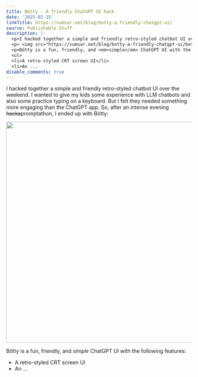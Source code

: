 ```yaml
---
title: Bötty - A friendly ChatGPT UI hack
date: '2025-02-15'
linkTitle: https://sumsar.net/blog/botty-a-friendly-chatgpt-ui/
source: Publishable Stuff
description: |-
  <p>I hacked together a simple and friendly retro-styled chatbot UI over the weekend. I wanted to give my kids some experience with LLM chatbots and also some practice typing on a keyboard. But I felt they needed something more engaging than the ChatGPT app. So, after an intense evening <del>hacka</del>promptathon, I ended up with Bötty:</p>
  <p> <img src="https://sumsar.net/blog/botty-a-friendly-chatgpt-ui/botty-demo-loop.webp" width = "600" /></p>
  <p>Bötty is a fun, friendly, and <em>simple</em> ChatGPT UI with the following features:</p>
  <ul>
  <li>A retro-styled CRT screen UI</li>
  <li>An ...
disable_comments: true
---
```

<p>I hacked together a simple and friendly retro-styled chatbot UI over the weekend. I wanted to give my kids some experience with LLM chatbots and also some practice typing on a keyboard. But I felt they needed something more engaging than the ChatGPT app. So, after an intense evening <del>hacka</del>promptathon, I ended up with Bötty:</p>
<p> <img src="https://sumsar.net/blog/botty-a-friendly-chatgpt-ui/botty-demo-loop.webp" width = "600" /></p>
<p>Bötty is a fun, friendly, and <em>simple</em> ChatGPT UI with the following features:</p>
<ul>
<li>A retro-styled CRT screen UI</li>
<li>An ...